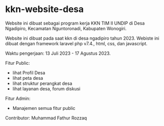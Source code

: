 # kkn-website-desa

Website ini dibuat sebagai program kerja KKN TIM II UNDIP di Desa Ngadipiro, Kecamatan Nguntoronadi, Kabupaten Wonogiri.

Website ini dibuat pada saat kkn di desa ngadipiro tahun 2023. Webiste ini dibuat dengan framework laravel php v7.4., html, css, dan javascript.

Waktu pengerjaan: 13 Juli 2023 - 17 Agustus 2023.

Fitur Public: 
- lihat Profil Desa
- lihat peta desa
- lihat struktur perangkat desa
- lihat layanan desa, forum diskusi

Fitur Admin:
- Manajemen semua fitur public

Contributor: Muhammad Fathur Rozzaq
